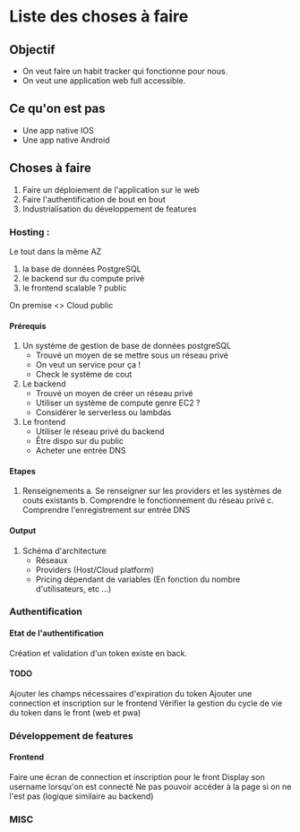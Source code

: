 # Liste des choses à faire

## Objectif

- On veut faire un habit tracker qui fonctionne pour nous.
- On veut une application web full accessible.

## Ce qu'on est pas 

- Une app native IOS
- Une app native Android

## Choses à faire 

1. Faire un déploiement de l'application sur le web
2. Faire l'authentification de bout en bout
3. Industrialisation du développement de features

### Hosting : 

Le tout dans la même AZ
1. la base de données PostgreSQL
2. le backend sur du compute privé 
3. le frontend scalable ? public

On premise <> Cloud public

#### Prérequis

1. Un système de gestion de base de données postgreSQL
    - Trouvé un moyen de se mettre sous un réseau privé
    - On veut un service pour ça !
    - Check le système de cout
2. Le backend 
    - Trouvé un moyen de créer un réseau privé
    - Utiliser un système de compute genre EC2 ?
    - Considérer le serverless ou lambdas
3. Le frontend 
    - Utiliser le réseau privé du backend
    - Être dispo sur du public
    - Acheter une entrée DNS

#### Etapes

1. Renseignements 
    a. Se renseigner sur les providers et les systèmes de couts existants
    b. Comprendre le fonctionnement du réseau privé
    c. Comprendre l'enregistrement sur entrée DNS

#### Output

1. Schéma d'architecture 
    - Réseaux 
    - Providers (Host/Cloud platform)
    - Pricing dépendant de variables (En fonction du nombre d'utilisateurs, etc ...)

### Authentification

#### Etat de l'authentification

Création et validation d'un token existe en back.

#### TODO

Ajouter les champs nécessaires d'expiration du token
Ajouter une connection et inscription sur le frontend
Vérifier la gestion du cycle de vie du token dans le front (web et pwa)

### Développement de features

#### Frontend

Faire une écran de connection et inscription pour le front
Display son username lorsqu'on est connecté
Ne pas pouvoir accéder à la page si on ne l'est pas (logique similaire au backend)

### MISC 

####  
